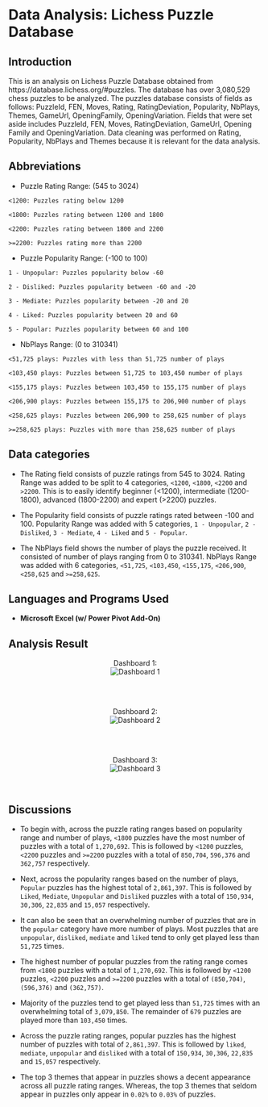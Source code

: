<h1>Data Analysis: Lichess Puzzle Database</h1>

<h2>Introduction</h2>
This is an analysis on Lichess Puzzle Database obtained from https://database.lichess.org/#puzzles. The database has over 3,080,529 chess puzzles to be analyzed. The puzzles database consists of fields as follows: PuzzleId, FEN, Moves, Rating, RatingDeviation, Popularity, NbPlays, Themes, GameUrl, OpeningFamily, OpeningVariation. Fields that were set aside includes PuzzleId, FEN, Moves, RatingDeviation, GameUrl, Opening Family and OpeningVariation. Data cleaning was performed on Rating, Popularity, NbPlays and Themes because it is relevant for the data analysis.

<h2>Abbreviations</h2>

- Puzzle Rating Range: (545 to 3024)

`<1200: Puzzles rating below 1200`

`<1800: Puzzles rating between 1200 and 1800`

`<2200: Puzzles rating between 1800 and 2200`

`>=2200: Puzzles rating more than 2200`

- Puzzle Popularity Range: (-100 to 100)

`1 - Unpopular: Puzzles popularity below -60`

`2 - Disliked: Puzzles popularity between -60 and -20`

`3 - Mediate: Puzzles popularity between -20 and 20`

`4 - Liked: Puzzles popularity between 20 and 60`

`5 - Popular: Puzzles popularity between 60 and 100`

- NbPlays Range: (0 to 310341)

`<51,725 plays: Puzzles with less than 51,725 number of plays`

`<103,450 plays: Puzzles between 51,725 to 103,450 number of plays`

`<155,175 plays: Puzzles between 103,450 to 155,175 number of plays`

`<206,900 plays: Puzzles between 155,175 to 206,900 number of plays`

`<258,625 plays: Puzzles between 206,900 to 258,625 number of plays`

`>=258,625 plays: Puzzles with more than 258,625 number of plays`
<br/>

<h2>Data categories</h2>

- The Rating field consists of puzzle ratings from 545 to 3024. Rating Range was added to be split to 4 categories,  `<1200`, `<1800`, `<2200` and `>2200`. This is to easily identify beginner (<1200), intermediate (1200-1800), advanced (1800-2200) and expert (>2200) puzzles.  

- The Popularity field consists of puzzle ratings rated between -100 and 100. Popularity Range was added with 5 categories, `1 - Unpopular`, `2 - Disliked`, `3 - Mediate`, `4 - Liked` and `5 - Popular`.  

- The NbPlays field shows the number of plays the puzzle received. It consisted of number of plays ranging from 0 to 310341. NbPlays Range was added with 6 categories, `<51,725`, `<103,450`, `<155,175`, `<206,900`, `<258,625` and `>=258,625`. <br/>

<h2>Languages and Programs Used</h2>

- <b>Microsoft Excel (w/ Power Pivot Add-On)</b> <br />

<h2>Analysis Result</h2>

<p align="center">
Dashboard 1: <br/>
  <img src="https://user-images.githubusercontent.com/122200000/223697335-75f53db2-be85-4ec0-8eec-b9d8be3e5824.png" alt="Dashboard 1"/>
</p>
<br />

<br />
<p align="center">
Dashboard 2:  <br/>
<img src="https://user-images.githubusercontent.com/122200000/223697675-e2bce478-1762-412c-ab46-5706db45f95c.png" alt="Dashboard 2"/>
</p>
<br />

<br />
<p align="center">
Dashboard 3:  <br/>
<img src="https://user-images.githubusercontent.com/122200000/223699048-908d92b3-06fc-4eec-9d8d-f53fb5920c96.png" alt="Dashboard 3"/>
</p>
<br />


<h2>Discussions</h2>

- To begin with, across the puzzle rating ranges based on popularity range and number of plays, `<1800` puzzles have the most number of puzzles with a total of `1,270,692`. This is followed by `<1200` puzzles, `<2200` puzzles and `>=2200` puzzles with a total of `850,704`, `596,376` and `362,757` respectively.

- Next, across the popularity ranges based on the number of plays, `Popular` puzzles has the highest total of `2,861,397`. This is followed by `Liked`, `Mediate`, `Unpopular` and `Disliked` puzzles with a total of `150,934`, `30,306`, `22,835` and `15,057` respectively.

- It can also be seen that an overwhelming number of puzzles that are in the `popular` category have more number of plays. Most puzzles that are `unpopular`, `disliked`, `mediate` and `liked` tend to only get played less than `51,725` times.

- The highest number of popular puzzles from the rating range comes from `<1800` puzzles with a total of `1,270,692`. This is followed by `<1200` puzzles, `<2200` puzzles and `>=2200` puzzles with a total of `(850,704)`, `(596,376)` and `(362,757)`.

- Majority of the puzzles tend to get played less than `51,725` times with an overwhelming total of `3,079,850`. The remainder of `679` puzzles are played more than `103,450` times.

- Across the puzzle rating ranges, popular puzzles has the highest number of puzzles with total of `2,861,397`. This is followed by `liked`, `mediate`, `unpopular` and `disliked` with a total of `150,934`, `30,306`, `22,835` and `15,057` respectively.

- The top 3 themes that appear in puzzles shows a decent appearance across all puzzle rating ranges. Whereas, the top 3 themes that seldom appear in puzzles only appear in `0.02%` to `0.03%` of puzzles.
